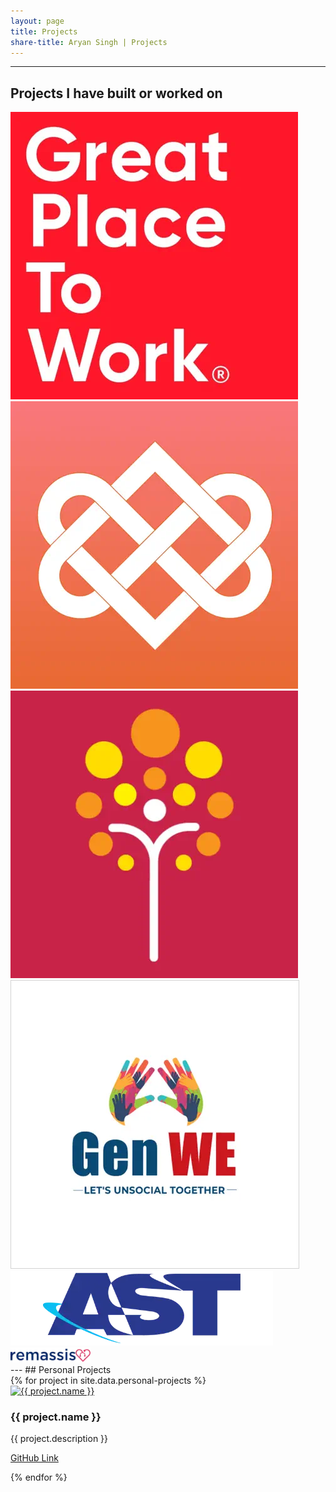 ```yaml
---
layout: page
title: Projects
share-title: Aryan Singh | Projects
---
```


---

<h2 class="mb-0">Projects I have built or worked on</h2>

<div style="flex-direction:row; margin-top: 1rem;">
<a href="https://apps.apple.com/in/app/for-all-community/id1658745332" target="_blank" style="text-decoration: none;">
<img src="/assets/img/gptw_app_icon.webp" alt="FOR ALL COMMUNITY application icon" class="project-icon" />
</a>

<a href="https://apps.apple.com/in/app/travokarma/id1596474556" target="_blank" style="text-decoration: none;">
<img src="/assets/img/travokarma_app_icon.webp" alt="Travokarma application icon" class="project-icon" />
</a>

<a href="https://apps.apple.com/in/app/fikaa-investment-app-for-women/id1641668238" target="_blank" style="text-decoration: none;">
<img src="/assets/img/fikaa_app_icon.webp" alt="GenWE application icon" class="project-icon" />
</a>

<a href="https://apps.apple.com/in/app/genwe/id1537440686" target="_blank" style="text-decoration: none;">
<img src="/assets/img/genwe_app_icon.webp" alt="GenWE application icon" class="project-icon" style="border: 0.5px solid #d3d3d3;" />
</a>

<a href="https://www.asttaas.com/" target="_blank" style="text-decoration: none;">
<img src="/assets/img/ast_logo.webp" alt="AST TaaS Web Portal icon" class="project-icon" />
</a>

<a href="https://www.remassis.com/" target="_blank" style="text-decoration: none;">
<img src="/assets/img/remassis_logo.webp" alt="Remassis app icon" class="project-icon" style="width: 8rem" />
</a>
</div>
---
## Personal Projects
<div class="personal-projects-container">
{% for project in site.data.personal-projects %}
<div class="custom-card">
  <a href="#">
  <img src="{{ project.image }}" alt="{{ project.name }}" />
  </a>
  <div class="custom-card-text-container">
    <h3>{{ project.name }}</h3>
    <p>{{ project.description }}</p>
    <a
      href="{{ project.github_link }}"
      class="d-flex flex-direction-row align-items-center mt-3 mb-2"
      ><i class="fab fa-github mr-1"></i>
      <p>GitHub Link</p></a
    >
  </div>
</div>
{% endfor %}
</div>
